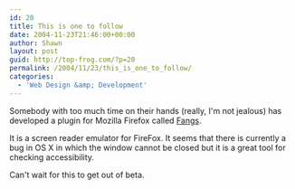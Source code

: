 ```yaml
---
id: 20
title: This is one to follow
date: 2004-11-23T21:46:00+00:00
author: Shawn
layout: post
guid: http://top-frog.com/?p=20
permalink: /2004/11/23/this_is_one_to_follow/
categories:
  - 'Web Design &amp; Development'
---
```

Somebody with too much time on their hands (really, I'm not jealous) has developed a plugin for Mozilla Firefox called [Fangs](http://www.standards-schmandards.com/index.php?2004/11/22/8-fangs-release-05).

It is a screen reader emulator for FireFox. It seems that there is currently a bug in OS X in which the window cannot be closed but it is a great tool for checking accessibility.

Can't wait for this to get out of beta.
